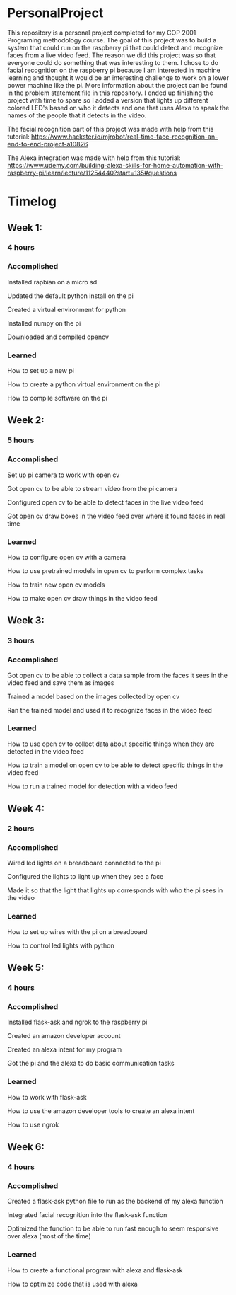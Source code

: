 # PersonalProject
This repository is a personal project completed for my COP 2001 Programing methodology course. The goal of this project was to build a system that could run on the raspberry pi that could detect and recognize faces from a live video feed. The reason we did this project was so that everyone could do something that was interesting to them. I chose to do facial recognition on the raspberry pi because I am interested in machine learning and thought it would be an interesting challenge to work on a lower power machine like the pi.  More information about the project can be found in the problem statement file in this repository. I ended up finishing the project with time to spare so I added a version that lights up different colored LED's based on who it detects and one that uses Alexa to speak the names of the people that it detects in the video. 

The facial recognition part of this project was made with help from this tutorial: https://www.hackster.io/mjrobot/real-time-face-recognition-an-end-to-end-project-a10826

The Alexa integration was made with help from this tutorial: https://www.udemy.com/building-alexa-skills-for-home-automation-with-raspberry-pi/learn/lecture/11254440?start=135#questions

# Timelog
## Week 1:
### 4 hours
### Accomplished
Installed rapbian on a micro sd

Updated the default python install on the pi

Created a virtual environment for python

Installed numpy on the pi

Downloaded and compiled opencv

### Learned
How to set up a new pi

How to create a python virtual environment on the pi

How to compile software on the pi

## Week 2:
### 5 hours
### Accomplished
Set up pi camera to work with open cv

Got open cv to be able to stream video from the pi camera

Configured open cv to be able to detect faces in the live video feed

Got open cv draw boxes in the video feed over where it found faces in real time

### Learned
How to configure open cv with a camera

How to use pretrained models in open cv to perform complex tasks

How to train new open cv models

How to make open cv draw things in the video feed

## Week 3:
### 3 hours
### Accomplished
Got open cv to be able to collect a data sample from the faces it sees in the video feed and save them as images

Trained a model based on the images collected by open cv

Ran the trained model and used it to recognize faces in the video feed

### Learned
How to use open cv to collect data about specific things when they are detected in the video feed

How to train a model on open cv to be able to detect specific things in the video feed

How to run a trained model for detection with a video feed

## Week 4:
### 2 hours
### Accomplished 
Wired led lights on a breadboard connected to the pi

Configured the lights to light up when they see a face

Made it so that the light that lights up corresponds with who the pi sees in the video

### Learned
How to set up wires with the pi on a breadboard

How to control led lights with python

## Week 5:
### 4 hours
### Accomplished
Installed flask-ask and ngrok to the raspberry pi

Created an amazon developer account

Created an alexa intent for my program

Got the pi and the alexa to do basic communication tasks

### Learned 
How to work with flask-ask

How to use the amazon developer tools to create an alexa intent

How to use ngrok 

## Week 6:
### 4 hours
### Accomplished
Created a flask-ask python file to run as the backend of my alexa function

Integrated facial recognition into the flask-ask function

Optimized the function to be able to run fast enough to seem responsive over alexa (most of the time)

### Learned
How to create a functional program with alexa and flask-ask

How to optimize code that is used with alexa
